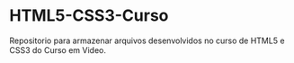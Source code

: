 # HTML5-CSS3-Curso
 Repositorio para armazenar arquivos desenvolvidos no curso de HTML5 e CSS3 do Curso em Video.
